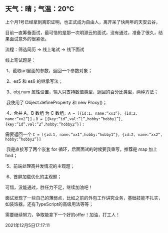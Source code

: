 ## 天气：晴；气温：20℃

上个月1号已经拿到离职证明，也正式成为自由人，离开呆了快两年的天安云谷，

目前一直筹备面试，最可惜的是那一次明源云的面试，没有通过，准备了很久，结果面试意外的很紧张。

流程：筛选简历 → 线上笔试 → 线下面试

线上笔试题是：

​	1、截取url里面的参数，返回一个参数对象；

​	2、es5 和 es6 的继承写法；

​	3、obj.num 属性设置，输入只支持数值类型，返回的百分比类型，两种方法；

​		我使用了 Object.defineProperty 和 new Proxy()；

​	4、合并 A，B 数组 为 C 数组，`A = [{id:1, name:”xx1”}, {id:2, name:”xx2”}]；B = [{key:”id”,val:”1”,hobby:”hobby1”},{key:”id”,val:”2”,hobby:”hobby2”}]；`

需要返回一个 `C = [{id:1, name:”xx1”,hobby:”hobby1”}, {id:2, name:”xx2”, hobby:”hobby2”}]`

​	我是直接写了两个嵌套 for 循环，后面面试的时候要我重写，推荐是 map 加上 find；

​	5、前端处理高并发情况的主观题；

​	6、首屏加载优化的主观题；

可惜，没能通过，胜任力不足，继续加油吧！

面试发现了一些自己的薄弱点，比如之前的外包工作讲究业务，基础技能不扎实，如装饰器，还有TypeScript的高级用法等等；

需要继续努力，争取能拿下一个好的offer！加油，打工人！

2021年12月5日17:17:11